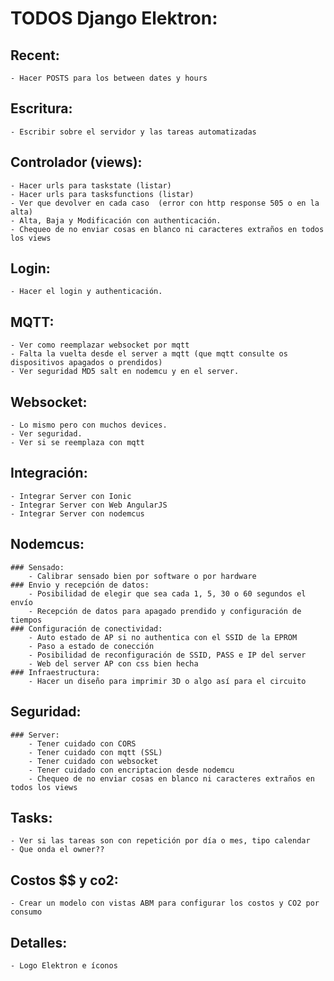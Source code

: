 # TODOS Django Elektron:

## Recent:
	- Hacer POSTS para los between dates y hours

## Escritura:
	- Escribir sobre el servidor y las tareas automatizadas

## Controlador (views):
	- Hacer urls para taskstate (listar)
	- Hacer urls para tasksfunctions (listar)
	- Ver que devolver en cada caso  (error con http response 505 o en la alta)
	- Alta, Baja y Modificación con authenticación.
	- Chequeo de no enviar cosas en blanco ni caracteres extraños en todos los views

## Login:
	- Hacer el login y authenticación.

## MQTT:
	- Ver como reemplazar websocket por mqtt
	- Falta la vuelta desde el server a mqtt (que mqtt consulte os dispositivos apagados o prendidos)
	- Ver seguridad MD5 salt en nodemcu y en el server.

## Websocket:
	- Lo mismo pero con muchos devices.
	- Ver seguridad.
	- Ver si se reemplaza con mqtt

## Integración:
	- Integrar Server con Ionic
	- Integrar Server con Web AngularJS
	- Integrar Server con nodemcus

## Nodemcus:
	### Sensado:
		- Calibrar sensado bien por software o por hardware
	### Envio y recepción de datos:
		- Posibilidad de elegir que sea cada 1, 5, 30 o 60 segundos el envío
		- Recepción de datos para apagado prendido y configuración de tiempos
	### Configuración de conectividad:
		- Auto estado de AP si no authentica con el SSID de la EPROM
		- Paso a estado de conección
		- Posibilidad de reconfiguración de SSID, PASS e IP del server
		- Web del server AP con css bien hecha
	### Infraestructura:
		- Hacer un diseño para imprimir 3D o algo así para el circuito

## Seguridad:
	### Server:
		- Tener cuidado con CORS
		- Tener cuidado con mqtt (SSL)
		- Tener cuidado con websocket
		- Tener cuidado con encriptacion desde nodemcu
		- Chequeo de no enviar cosas en blanco ni caracteres extraños en todos los views

## Tasks:
	- Ver si las tareas son con repetición por día o mes, tipo calendar
	- Que onda el owner??

## Costos $$ y co2:
	- Crear un modelo con vistas ABM para configurar los costos y CO2 por consumo

## Detalles:
	- Logo Elektron e íconos
